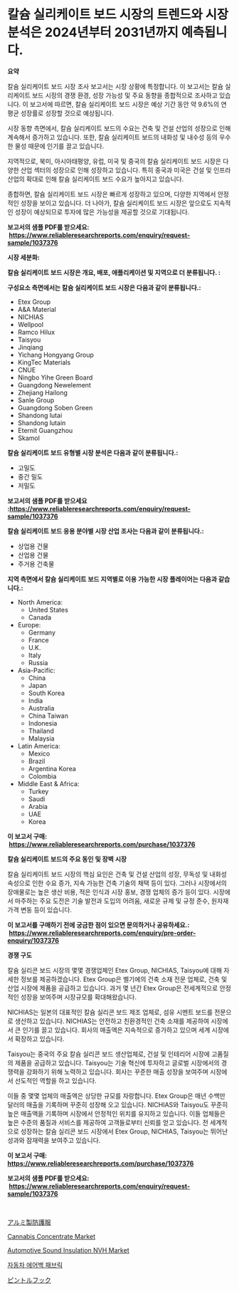<p><h1>칼슘 실리케이트 보드 시장의 트렌드와 시장 분석은 2024년부터 2031년까지 예측됩니다.</h1></p><p><strong>요약</strong></p>
<p><p>칼슘 실리케이트 보드 시장 조사 보고서는 시장 상황에 특정합니다. 이 보고서는 칼슘 실리케이트 보드 시장의 경쟁 환경, 성장 가능성 및 주요 동향을 종합적으로 조사하고 있습니다. 이 보고서에 따르면, 칼슘 실리케이트 보드 시장은 예상 기간 동안 약 9.6%의 연평균 성장률로 성장할 것으로 예상됩니다.</p><p>시장 동향 측면에서, 칼슘 실리케이트 보드의 수요는 건축 및 건설 산업의 성장으로 인해 계속해서 증가하고 있습니다. 또한, 칼슘 실리케이트 보드의 내화성 및 내수성 등의 우수한 물성 때문에 인기를 끌고 있습니다.</p><p>지역적으로, 북미, 아시아태평양, 유럽, 미국 및 중국의 칼슘 실리케이트 보드 시장은 다양한 산업 섹터의 성장으로 인해 성장하고 있습니다. 특히 중국과 미국은 건설 및 인프라 산업의 확대로 인해 칼슘 실리케이트 보드 수요가 높아지고 있습니다.</p><p>종합하면, 칼슘 실리케이트 보드 시장은 빠르게 성장하고 있으며, 다양한 지역에서 안정적인 성장을 보이고 있습니다. 더 나아가, 칼슘 실리케이트 보드 시장은 앞으로도 지속적인 성장이 예상되므로 투자에 많은 가능성을 제공할 것으로 기대됩니다.</p></p>
<p><strong>보고서의 샘플 PDF를 받으세요: &nbsp;<a href="https://www.reliableresearchreports.com/enquiry/request-sample/1037376">https://www.reliableresearchreports.com/enquiry/request-sample/1037376</a></strong></p>
<p><strong>시장 세분화:</strong></p>
<p><strong> 칼슘 실리케이트 보드 시장은 개요, 배포, 애플리케이션 및 지역으로 더 분류됩니다. :</strong></p>
<p><strong>구성요소 측면에서는 칼슘 실리케이트 보드 시장은 다음과 같이 분류됩니다.:</strong></p>
<p><ul><li>Etex Group</li><li>A&A Material</li><li>NICHIAS</li><li>Wellpool</li><li>Ramco Hilux</li><li>Taisyou</li><li>Jinqiang</li><li>Yichang Hongyang Group</li><li>KingTec Materials</li><li>CNUE</li><li>Ningbo Yihe Green Board</li><li>Guangdong Newelement</li><li>Zhejiang Hailong</li><li>Sanle Group</li><li>Guangdong Soben Green</li><li>Shandong lutai</li><li>Shandong lutain</li><li>Eternit Guangzhou</li><li>Skamol</li></ul></p>
<p><strong> 칼슘 실리케이트 보드 유형별 시장 분석은 다음과 같이 분류됩니다.:</strong></p>
<p><ul><li>고밀도</li><li>중간 밀도</li><li>저밀도</li></ul></p>
<p><strong>보고서의 샘플 PDF를 받으세요 :<a href="https://www.reliableresearchreports.com/enquiry/request-sample/1037376">https://www.reliableresearchreports.com/enquiry/request-sample/1037376</a></strong></p>
<p><strong> 칼슘 실리케이트 보드 응용 분야별 시장 산업 조사는 다음과 같이 분류됩니다.:</strong></p>
<p><ul><li>상업용 건물</li><li>산업용 건물</li><li>주거용 건축물</li></ul></p>
<p><strong>지역 측면에서 칼슘 실리케이트 보드 지역별로 이용 가능한 시장 플레이어는 다음과 같습니다.:</strong></p>
<p><ul>
    <li>
        North America:
        <ul>
            <li>United States</li>
            <li>Canada</li>
        </ul>
    </li>
    <li>
        Europe:
        <ul>
            <li>Germany</li>
            <li>France</li>
            <li>U.K.</li>
            <li>Italy</li>
            <li>Russia</li>
        </ul>
    </li>
    <li>
        Asia-Pacific:
        <ul>
            <li>China</li>
            <li>Japan</li>
            <li>South Korea</li>
            <li>India</li>
            <li>Australia</li>
            <li>China Taiwan</li>
            <li>Indonesia</li>
            <li>Thailand</li>
            <li>Malaysia</li>
        </ul>
    </li>
    <li>
        Latin America:
        <ul>
            <li>Mexico</li>
            <li>Brazil</li>
            <li>Argentina Korea</li>
            <li>Colombia</li>
        </ul>
    </li>
    <li>
        Middle East & Africa:
        <ul>
            <li>Turkey</li>
            <li>Saudi</li>
            <li>Arabia</li>
            <li>UAE</li>
            <li>Korea</li>
        </ul>
    </li>
    </ul></p>
<p><strong>이 보고서 구매: &nbsp;<a href="https://www.reliableresearchreports.com/purchase/1037376">https://www.reliableresearchreports.com/purchase/1037376</a></strong></p>
<p><strong>칼슘 실리케이트 보드의 주요 동인 및 장벽 시장</strong></p>
<p><p>칼슘 실리케이트 보드 시장의 핵심 요인은 건축 및 건설 산업의 성장, 무독성 및 내화성 속성으로 인한 수요 증가, 지속 가능한 건축 기술의 채택 등이 있다. 그러나 시장에서의 장애물로는 높은 생산 비용, 적은 인식과 시장 홍보, 경쟁 업체의 증가 등이 있다. 시장에서 마주하는 주요 도전은 기술 발전과 도입의 어려움, 새로운 규제 및 규정 준수, 원자재 가격 변동 등이 있습니다.</p></p>
<p><strong>이 보고서를 구매하기 전에 궁금한 점이 있으면 문의하거나 공유하세요.: &nbsp;<a href="https://www.reliableresearchreports.com/enquiry/pre-order-enquiry/1037376">https://www.reliableresearchreports.com/enquiry/pre-order-enquiry/1037376</a></strong></p>
<p><strong>경쟁 구도</strong></p>
<p><p>칼슘 실리콘 보드 시장의 몇몇 경쟁업체인 Etex Group, NICHIAS, Taisyou에 대해 자세한 정보를 제공하겠습니다. Etex Group은 벨기에의 건축 소재 전문 업체로, 건축 및 산업 시장에 제품을 공급하고 있습니다. 과거 몇 년간 Etex Group은 전세계적으로 안정적인 성장을 보여주며 시장규모를 확대해왔습니다.</p><p>NICHIAS는 일본의 대표적인 칼슘 실리콘 보드 제조 업체로, 섬유 시멘트 보드를 전문으로 생산하고 있습니다. NICHIAS는 안전하고 친환경적인 건축 소재를 제공하여 시장에서 큰 인기를 끌고 있습니다. 회사의 매출액은 지속적으로 증가하고 있으며 세계 시장에서 확장하고 있습니다.</p><p>Taisyou는 중국의 주요 칼슘 실리콘 보드 생산업체로, 건설 및 인테리어 시장에 고품질의 제품을 공급하고 있습니다. Taisyou는 기술 혁신에 투자하고 글로벌 시장에서의 경쟁력을 강화하기 위해 노력하고 있습니다. 회사는 꾸준한 매출 성장을 보여주며 시장에서 선도적인 역할을 하고 있습니다.</p><p>이들 중 몇몇 업체의 매출액은 상당한 규모를 자랑합니다. Etex Group은 매년 수백만 달러의 매출을 기록하며 꾸준히 성장해 오고 있습니다. NICHIAS와 Taisyou도 꾸준히 높은 매출액을 기록하며 시장에서 안정적인 위치를 유지하고 있습니다. 이들 업체들은 높은 수준의 품질과 서비스를 제공하여 고객들로부터 신뢰를 얻고 있습니다. 전 세계적으로 성장하는 칼슘 실리콘 보드 시장에서 Etex Group, NICHIAS, Taisyou는 뛰어난 성과와 잠재력을 보여주고 있습니다.</p></p>
<p><strong>이 보고서 구매: &nbsp; <a href="https://www.reliableresearchreports.com/purchase/1037376">https://www.reliableresearchreports.com/purchase/1037376</a></strong></p>
<p><strong>보고서의 샘플 PDF를 받으세요: &nbsp;<a href="https://www.reliableresearchreports.com/enquiry/request-sample/1037376">https://www.reliableresearchreports.com/enquiry/request-sample/1037376</a></strong><strong></strong></p>
<p>&nbsp;</p>
<p><p><a href="https://medium.com/@adellaprice2023/%E3%82%A2%E3%83%AB%E3%83%9F%E3%83%8A%E3%82%A4%E3%82%BA%E3%83%89%E4%BF%9D%E8%AD%B7%E6%9C%8D%E3%81%AE%E5%B8%82%E5%A0%B4%E8%A6%8F%E6%A8%A1-%E5%B8%82%E5%A0%B4%E5%8B%95%E5%90%91%E3%81%A8%E5%B8%82%E5%A0%B4%E4%BA%88%E6%B8%AC-2024%E5%B9%B4%E3%81%8B%E3%82%892031%E5%B9%B4-039852f82206">アルミ製防護服</a></p><p><a href="https://view.publitas.com/reportprime-1/cannabis-concentrate-market-research-report-the-key-to-successful-business-strategy-forecasted-for-period-from-2023-2030/">Cannabis Concentrate Market</a></p><p><a href="https://github.com/PeterParrish5/Market-Research-Report-List-3/blob/main/automotive-sound-insulation-nvh-market.md">Automotive Sound Insulation NVH Market</a></p><p><a href="https://github.com/trmesnao7959541/Market-Research-Report-List-1/blob/main/5635706188830.md">자동차 에어백 패브릭</a></p><p><a href="https://github.com/adcxff01450218/Market-Research-Report-List-1/blob/main/4635427188926.md">ピントルフック</a></p></p>